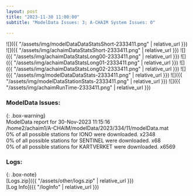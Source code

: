 ```yaml
---
layout: post
title: "2023-11-30 11:00:00"
subtitle: "ModelData Issues: 3; A-CHAIM System Issues: 0"

---
```


![]({{ "/assets/img/modelDataDataStatsShort-2333411.png" | relative_url }})
![]({{ "/assets/img/achaimDataStatsShort-2333411.png" | relative_url }})
![]({{ "/assets/img/achaimDataStatsLong00-2333411.png" | relative_url }})
![]({{ "/assets/img/achaimDataStatsLong01-2333411.png" | relative_url }})
![]({{ "/assets/img/achaimDataStatsLong02-2333411.png" | relative_url }})
![]({{ "/assets/img/modelDataDataStats-2333411.png" | relative_url }})
![]({{ "/assets/img/modelDataStationStats-2333411.png" | relative_url }})
![]({{ "/assets/img/achaimRunTime-2333411.png" | relative_url }})


### ModelData Issues:  
  
{: .box-warning}  
 ModelData report for 30-Nov-2023 11:15:16   
 /home2/achaim1/A-CHAIM/modelData/2023/334/11/modelData.mat   
 0% of all possible stations for IONO were downloaded. x2348   
 0% of all possible stations for SENTINEL were downloaded. x68   
 0% of all possible stations for KARTVERKET were downloaded. x6569   
  


### Logs:  
  
{: .box-note}  
[Logs.zip]({{ "/assets/other/logs.zip" | relative_url }})  
[Log Info]({{ "/logInfo" | relative_url }})  
